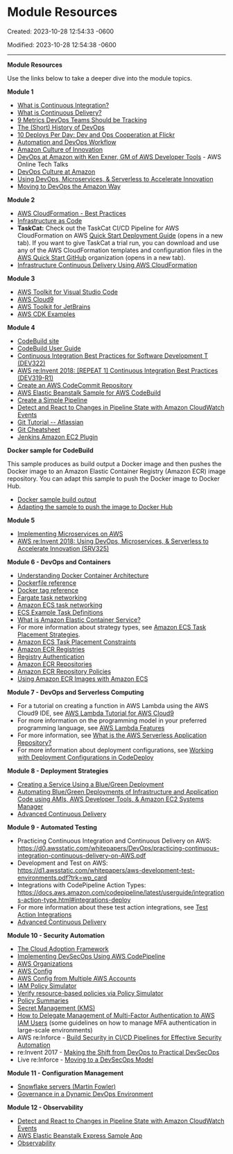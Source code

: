 # Module Resources

Created: 2023-10-28 12:54:33 -0600

Modified: 2023-10-28 12:54:38 -0600

---

**Module Resources**

Use the links below to take a deeper dive into the module topics.

**Module 1**

- [What is Continuous Integration?](https://aws.amazon.com/devops/continuous-integration/)
- [What is Continuous Delivery?](https://aws.amazon.com/devops/continuous-delivery/)
- [9 Metrics DevOps Teams Should be Tracking](http://www.datical.com/blog/9-metrics-devops-teams-tracking/)
- [The (Short) History of DevOps](http://itrevolution.com/the-history-of-devops/)
- [10 Deploys Per Day: Dev and Ops Cooperation at Flickr](https://www.slideshare.net/jallspaw/10-deploys-per-day-dev-and-ops-cooperation-at-flickr)
- [Automation and DevOps Workflow](http://pages.chef.io/rs/255-VFB-268/images/automation-and-the-devops-workflow.pdf)
- [Amazon Culture of Innovation](https://www.slideshare.net/AmazonWebServices/amazon-culture-of-innovation-165400081?next_slideshow=1)
- [DevOps at Amazon with Ken Exner, GM of AWS Developer Tools](https://www.youtube.com/watch?v=FlZm3nFMIAM) - AWS Online Tech Talks
- [DevOps Culture at Amazon](https://www.youtube.com/watch?v=mBU3AJ3j1rg)
- [Using DevOps, Microservices, & Serverless to Accelerate Innovation](https://www.youtube.com/watch?v=eXl6Bumksnk)
- [Moving to DevOps the Amazon Way](https://www.youtube.com/watch?v=Pvb74TlV8SA)



**Module 2**

- [AWS CloudFormation - Best Practices](https://docs.aws.amazon.com/AWSCloudFormation/latest/UserGuide/best-practices.html#creds)
- [Infrastructure as Code](https://d1.awsstatic.com/whitepapers/DevOps/infrastructure-as-code.pdf?trk=wp_card)
- **TaskCat:** Check out the TaskCat CI/CD Pipeline for AWS CloudFormation on AWS [Quick Start Deployment Guide](https://aws-quickstart.github.io/quickstart-taskcat-ci/) (opens in a new tab). If you want to give TaskCat a trial run, you can download and use any of the AWS CloudFormation templates and configuration files in the [AWS Quick Start GitHub](https://github.com/aws-quickstart) organization (opens in a new tab).
- [Infrastructure Continuous Delivery Using AWS CloudFormation](https://www.youtube.com/watch?v=TDalsML3QqY&t=2054s)



**Module 3**

- [AWS Toolkit for Visual Studio Code](https://docs.aws.amazon.com/toolkit-for-vscode/latest/userguide/welcome.html)
- [AWS Cloud9](https://docs.aws.amazon.com/cloud9/latest/user-guide/)
- [AWS Toolkit for JetBrains](https://docs.aws.amazon.com/toolkit-for-jetbrains/latest/userguide/)
- [AWS CDK Examples](https://docs.aws.amazon.com/cdk/latest/guide/about_examples.html)



**Module 4**

- [CodeBuild site](https://aws.amazon.com/codebuild/)
- [CodeBuild User Guide](https://docs.aws.amazon.com/codebuild/latest/userguide/welcome.html)
- [Continuous Integration Best Practices for Software Development T (DEV322)](https://www.youtube.com/watch?v=GEPJ7Lo346A)
- [AWS re:Invent 2018: [REPEAT 1] Continuous Integration Best Practices (DEV319-R1)](https://www.youtube.com/watch?v=77HvSGyBVdU)
- [Create an AWS CodeCommit Repository](https://docs.aws.amazon.com/codecommit/latest/userguide/how-to-create-repository.html)
- [AWS Elastic Beanstalk Sample for AWS CodeBuild](https://docs.aws.amazon.com/codebuild/latest/userguide/sample-elastic-beanstalk.html)
- [Create a Simple Pipeline](https://docs.aws.amazon.com/codepipeline/latest/userguide/tutorials-simple-%20codecommit.html#codecommit-add-code)
- [Detect and React to Changes in Pipeline State with Amazon CloudWatch Events](https://docs.aws.amazon.com/codepipeline/latest/userguide/detect-state-changes-%20cloudwatch-events.html)
- [Git Tutorial -- Atlassian](https://www.atlassian.com/git/tutorials)
- [Git Cheatsheet](http://ndpsoftware.com/git-cheatsheet.html)
- [Jenkins Amazon EC2 Plugin](https://wiki.jenkins.io/display/JENKINS/Amazon+EC2+Plugin)



**Docker sample for CodeBuild**



This sample produces as build output a Docker image and then pushes the Docker image to an Amazon Elastic Container Registry (Amazon ECR) image repository. You can adapt this sample to push the Docker image to Docker Hub.

- [Docker sample build output](https://docs.aws.amazon.com/codebuild/latest/userguide/sample-docker.html)
- [Adapting the sample to push the image to Docker Hub](https://docs.aws.amazon.com/codebuild/latest/userguide/sample-docker.html#sample-docker-docker-hub)



**Module 5**

- [Implementing Microservices on AWS](https://d1.awsstatic.com/whitepapers/microservices-on-aws.pdf)
- [AWS re:Invent 2018: Using DevOps, Microservices, & Serverless to Accelerate Innovation (SRV325)](https://www.youtube.com/watch?v=eXl6Bumksnk&t=562s)



**Module 6 - DevOps and Containers**
- [Understanding Docker Container Architecture](https://collabnix.com/understanding-docker-container-image/)
- [Dockerfile reference](https://docs.docker.com/engine/reference/builder/)
- [Docker tag reference](https://docs.docker.com/engine/reference/commandline/tag/)
- [Fargate task networking](https://docs.aws.amazon.com/AmazonECS/latest/userguide/fargate-task-%20%E2%80%A8networking.html)
- [Amazon ECS task networking](https://docs.aws.amazon.com/AmazonECS/latest/developerguide/task-%20networking.html)
- [ECS Example Task Definitions](http://docs.aws.amazon.com/AmazonECS/latest/developerguide/example_task_definitions.html)
- [What is Amazon Elastic Container Service?](http://docs.aws.amazon.com/AmazonECS/latest/developerguide/Welcome.html)
- For more information about strategy types, see [Amazon ECS Task Placement Strategies](http://docs.aws.amazon.com/AmazonECS/latest/developerguide/task-%20placement-strategies.html).
- [Amazon ECS Task Placement Constraints](http://docs.aws.amazon.com/AmazonECS/latest/developerguide/task-%20placement-constraints.html)
- [Amazon ECR Registries](https://docs.aws.amazon.com/AmazonECR/latest/userguide/registries.html)
- [Registry Authentication](https://docs.aws.amazon.com/AmazonECR/latest/userguide/registries.html#regist%20ry_auth)
- [Amazon ECR Repositories](https://docs.aws.amazon.com/AmazonECR/latest/userguide/Repositories.html)
- [Amazon ECR Repository Policies](https://docs.aws.amazon.com/AmazonECR/latest/userguide/repository-%20policies.html)
- [Using Amazon ECR Images with Amazon ECS](https://docs.aws.amazon.com/AmazonECR/latest/userguide/ECR_on_ECS.html)





**Module 7 - DevOps and Serverless Computing**
- For a tutorial on creating a function in AWS Lambda using the AWS Cloud9 IDE, see [AWS Lambda Tutorial for AWS Cloud9](https://docs.aws.amazon.com/cloud9/latest/user-guide/tutorial-lambda.html)
- For more information on the programming model in your preferred programming language, see [AWS Lambda Features](https://docs.aws.amazon.com/lambda/latest/dg/gettingstarted-features.html)
- For more information, see [What is the AWS Serverless Application Repository?](https://docs.aws.amazon.com/serverlessrepo/latest/devguide/what-is-%20serverlessrepo.html)
- For more information about deployment configurations, see [Working with Deployment Configurations in CodeDeploy](https://docs.aws.amazon.com/codedeploy/latest/userguide/deployment-%20configurations.html)



**Module 8 - Deployment Strategies**


- [Creating a Service Using a Blue/Green Deployment](https://docs.aws.amazon.com/AmazonECS/latest/developerguide/create-blue-%20green.html)
- [Automating Blue/Green Deployments of Infrastructure and Application Code using AMIs, AWS Developer Tools, & Amazon EC2 Systems Manager](https://aws.amazon.com/blogs/devops/bluegreen-infrastructure-application-deployment-blog/)
- [Advanced Continuous Delivery](https://www.youtube.com/watch?v=_xmYShSDDJg)



**Module 9 - Automated Testing**
- Practicing Continuous Integration and Continuous Delivery on AWS: <https://d0.awsstatic.com/whitepapers/DevOps/practicing-continuous-integration-continuous-delivery-on-AWS.pdf>
- Development and Test on AWS: <https://d1.awsstatic.com/whitepapers/aws-development-test-environments.pdf?trk=wp_card>
- Integrations with CodePipeline Action Types: <https://docs.aws.amazon.com/codepipeline/latest/userguide/integrations-action-type.html#integrations-deploy>
- For more information about these test action integrations, see [Test Action Integrations](https://docs.aws.amazon.com/codepipeline/latest/userguide/integrations-action-type.html#integrations-test)
- [Advanced Continuous Delivery](https://www.youtube.com/watch?v=_xmYShSDDJg)



**Module 10 - Security Automation**
- [The Cloud Adoption Framework](https://aws.amazon.com/professional-services/CAF/)
- [Implementing DevSecOps Using AWS CodePipeline](https://aws.amazon.com/blogs/devops/implementing-devsecops-using-aws-codepipeline/)
- [AWS Organizations](https://aws.amazon.com/organizations/)
- [AWS Config](https://aws.amazon.com/config/)
- [AWS Config from Multiple AWS Accounts](https://aws.amazon.com/blogs/devops/how-to-centrally-manage-aws-config-rules-across-multiple-aws-accounts/)
- [IAM Policy Simulator](http://docs.aws.amazon.com/IAM/latest/UserGuide/access_policies_testing-policies.html)
- [Verify resource-based policies via Policy Simulator](https://aws.amazon.com/blogs/security/verify-resource-based-permissions-using-the-iam-policy-simulator/)
- [Policy Summaries](https://aws.amazon.com/blogs/security/move-over-json-policy-summaries-make-understanding-iam-policies-easier/#more-2875)
- [Secret Management (KMS)](https://aws.amazon.com/kms/)
- [How to Delegate Management of Multi-Factor Authentication to AWS IAM Users](https://aws.amazon.com/blogs/security/how-to-delegate-management-of-multi-factor-authentication-to-aws-iam-users/) (some guidelines on how to manage MFA authentication in large-scale environments)
- AWS re:Inforce - [Build Security in CI/CD Pipelines for Effective Security Automation](https://www.youtube.com/watch?v=IkQK2epK19E)
- re:Invent 2017 - [Making the Shift from DevOps to Practical DevSecOps](https://www.youtube.com/watch?v=BAsLEsEVThMAWS)
- Live re:Inforce - [Moving to a DevSecOps Model](https://www.youtube.com/watch?v=XWkH8kRQYjw)



**Module 11 - Configuration Management**
- [Snowflake servers (Martin Fowler)](https://martinfowler.com/bliki/SnowflakeServer.html)
- [Governance in a Dynamic DevOps Environment](https://aws.amazon.com/blogs/devops/it-governance-in-a-dynamic-devops-environment/)



**Module 12 - Observability**


- [Detect and React to Changes in Pipeline State with Amazon CloudWatch Events](https://docs.aws.amazon.com/codepipeline/latest/userguide/detect-state-changes-cloudwatch-events.html)
- [AWS Elastic Beanstalk Express Sample App](https://github.com/aws-samples/eb-node-express-sample/tree/xray)
- [Observability](https://www.youtube.com/watch?v=pAmHHQJ0zwY)

